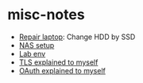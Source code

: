 # misc-notes

- [Repair laptop](./repair-laptop-ssd/repair-laptop.md): Change HDD by SSD <!--ccl -->
- [NAS setup](./lab-env/README.md) <!--ccl -->
- [Lab env](./lab-env/README.md) <!--ccl -->
- [TLS explained to myself](./tls/README.md)
- [OAuth explained to myself](./oauth/README.md) <!--ccl -->
